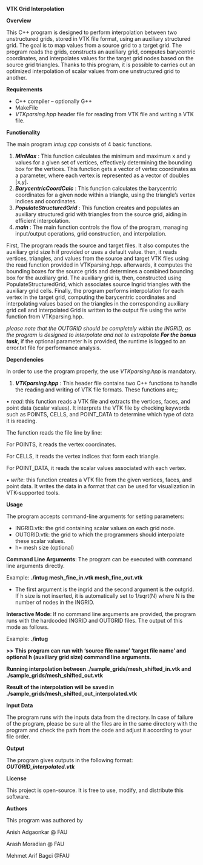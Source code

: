 ﻿**VTK Grid Interpolation**

**Overview**

This C++ program is designed to perform interpolation between two unstructured grids, stored in VTK file format, using an auxiliary structured grid. The goal is to map values from a source grid to a target grid. The program reads the grids, constructs an auxiliary grid, computes barycentric coordinates, and interpolates values for the target grid nodes based on the source grid triangles. Thanks to this program, it is possible to carries out an optimized interpolation of scalar values from one unstructured grid to another.

**Requirements**

- C++ compiler – optionally G++
- MakeFile
- _VTKparsing.hpp_ header file for reading from VTK file and writing a VTK file.

**Functionality**

The main program _intug.cpp_ consists of 4 basic functions.

1. **_MinMax_** : This function calculates the minimum and maximum x and y values for a given set of vertices, effectively determining the bounding box for the vertices. This function gets a vector of vertex coordinates as a parameter, where each vertex is represented as a vector of doubles \[x,y\].
2. **_BarycentricCoordCalc_** : This function calculates the barycentric coordinates for a given node within a triangle, using the triangle’s vertex indices and coordinates.
3. **_PopulateStructuredGrid_** : This function creates and populates an auxiliary structured grid with triangles from the source grid, aiding in efficient interpolation.
4. **_main_** : The main function controls the flow of the program, managing input/output operations, grid construction, and interpolation.

First, The program reads the source and target files. It also computes the auxiliary grid size h if provided or uses a default value. then, it reads vertices, triangles, and values from the source and target VTK files using the read function provided in VTKparsing.hpp.
afterwards, it computes the bounding boxes for the source grids and determines a combined bounding box for the auxiliary grid.  The auxiliary grid is, then, constructed using PopulateStructuredGrid, which associates source Ingrid triangles with the auxiliary grid cells.
Finally, the program performs interpolation for each vertex in the target grid, computing the barycentric coordinates and interpolating values based on the triangles in the corresponding auxiliary grid cell and interpolated Grid is written to the output file using the write function from VTKparsing.hpp.

*please note that the OUTGRID should be completely within the INGRID, as the program is designed to interpolate and not to extrapolate*
**_For the bonus task_**, if the optional parameter h is provided, the runtime is logged to an error.txt file for performance analysis.

**Dependencies**

In order to use the program properly, the use _VTKparsing.hpp_ is mandatory.

1. **_VTKparsing.hpp_** : This header file contains two C++ functions to handle the reading and writing of VTK file formats. These functions are;;

• _read_: this function reads a VTK file and extracts the vertices, faces, and point data (scalar values). It interprets the VTK file by checking keywords such as POINTS, CELLS, and POINT_DATA to determine which type of data it is reading.

The function reads the file line by line:

For POINTS, it reads the vertex coordinates.

For CELLS, it reads the vertex indices that form each triangle.

For POINT_DATA, it reads the scalar values associated with each vertex.

• _write_: this function creates a VTK file from the given vertices, faces, and point data. It writes the data in a format that can be used for visualization in VTK-supported tools.

**Usage**

The program accepts command-line arguments for setting parameters:

- INGRID.vtk: the grid containing scalar values on each grid node.
- OUTGRID.vtk: the grid to which the programmers should interpolate these scalar values.
- h= mesh size (optional)

**Command Line Arguments**: The program can be executed with command line arguments directly.

Example: **./intug mesh_fine_in.vtk mesh_fine_out.vtk**

- The first argument is the ingrid and the second argument is the outgrid. If h size is not inserted, it is automatically set to 1/sqrt(N) where N is the number of nodes in the INGRID.

**Interactive Mode**: If no command line arguments are provided, the program runs with the hardcoded INGRID and OUTGRID files. The output of this mode as follows.  

Example: **./intug**

**\>>** **This program can run with ‘source file name’ ‘target file name’ and optional h (auxiliary grid size) command line arguments.**

**Running interpolation between ./sample_grids/mesh_shifted_in.vtk and ./sample_grids/mesh_shifted_out.vtk**

**Result of the interpolation will be saved in ./sample_grids/mesh_shifted_out_interpolated.vtk**

**Input Data**

The program runs with the inputs data from the directory. In case of failure of the program, please be sure all the files are in the same directory with the program and check the path from the code and adjust it according to your file order.

**Output**

The program gives outputs in the following format: **_OUTGRID_interpolated.vtk_**

**License**

This project is open-source. It is free to use, modify, and distribute this software.

**Authors**

This program was authored by

Anish Adgaonkar @ FAU

Arash Moradian @ FAU

Mehmet Arif Bagci @FAU